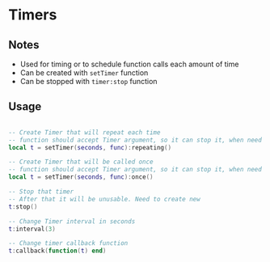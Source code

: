 # Timers

## Notes
* Used for timing or to schedule function calls each amount of time
* Can be created with `setTimer` function
* Can be stopped with `timer:stop` function

## Usage
```lua

-- Create Timer that will repeat each time
-- function should accept Timer argument, so it can stop it, when need
local t = setTimer(seconds, func):repeating()

-- Create Timer that will be called once
-- function should accept Timer argument, so it can stop it, when need
local t = setTimer(seconds, func):once()

-- Stop that timer
-- After that it will be unusable. Need to create new
t:stop()

-- Change Timer interval in seconds
t:interval(3)

-- Change timer callback function
t:callback(function(t) end)
```